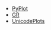 
- [PyPlot](/examples/pyplot.md)
- [GR](/examples/gr.md)
- [UnicodePlots](/examples/unicodeplots.md)
